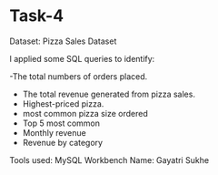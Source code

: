 # Task-4
Dataset: Pizza Sales Dataset

I applied some SQL queries to identify:  

-The total numbers of orders placed.
- The total revenue generated from pizza sales.
- Highest-priced pizza.
- most common pizza size ordered
- Top 5 most common 
- Monthly revenue
- Revenue by category

Tools used: MySQL Workbench
Name: Gayatri Sukhe
